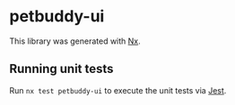 # petbuddy-ui

This library was generated with [Nx](https://nx.dev).

## Running unit tests

Run `nx test petbuddy-ui` to execute the unit tests via [Jest](https://jestjs.io).
